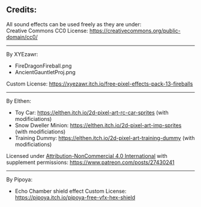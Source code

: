 ## Credits:

All sound effects can be used freely as they are under:</br>
Creative Commons CC0 License: https://creativecommons.org/public-domain/cc0/

-----

By XYEzawr:</br>
- FireDragonFireball.png
- AncientGauntletProj.png 

Custom License: https://xyezawr.itch.io/free-pixel-effects-pack-13-fireballs

-----

By Elthen:</br>
- Toy Car: https://elthen.itch.io/2d-pixel-art-rc-car-sprites 	(with modificiations)</br>
- Snow Dweller Minion: https://elthen.itch.io/2d-pixel-art-imp-sprites (with modificiations)</br>
- Training Dummy: https://elthen.itch.io/2d-pixel-art-training-dummy 	(with modificiations)</br>


Licensed under [Attribution-NonCommercial 4.0 International](https://creativecommons.org/licenses/by-nc/4.0/) with supplement permissions: https://www.patreon.com/posts/27430241

-----

By Pipoya:</br>
- Echo Chamber shield effect
Custom License: https://pipoya.itch.io/pipoya-free-vfx-hex-shield
